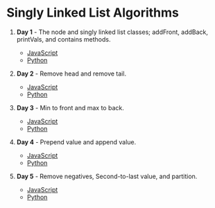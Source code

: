 # Singly Linked List Algorithms

1. **Day 1** - The node and singly linked list classes; addFront, addBack, printVals, and contains methods.
    - [JavaScript](https://github.com/narcisolobo/march_python_lectures/blob/main/algos/singlyLinkedLists/w2d1_singlyLinkedLists.js)
    - [Python](https://github.com/narcisolobo/march_python_lectures/blob/main/algos/singlyLinkedLists/w2d1_singly_linked_lists.py)

2. **Day 2** - Remove head and remove tail.
    - [JavaScript](https://github.com/narcisolobo/march_python_lectures/blob/main/algos/singlyLinkedLists/w2d2_removeHead_removeTail.js)
    - [Python](https://github.com/narcisolobo/march_python_lectures/blob/main/algos/singlyLinkedLists/w2d2_remove_head_remove_tail.py)

3. **Day 3** - Min to front and max to back.
    - [JavaScript](https://github.com/narcisolobo/march_python_lectures/blob/main/algos/singlyLinkedLists/w2d3_minToFront_maxToBack.js)
    - [Python](https://github.com/narcisolobo/march_python_lectures/blob/main/algos/singlyLinkedLists/w2d3_min_to_front_max_to_back.py)

4. **Day 4** - Prepend value and append value.
    - [JavaScript](https://github.com/narcisolobo/march_python_lectures/blob/main/algos/singlyLinkedLists/w2d4_appendVal_prependVal.js)
    - [Python](https://github.com/narcisolobo/march_python_lectures/blob/main/algos/singlyLinkedLists/w2d4_append_val_prepend_val.py)

5. **Day 5** - Remove negatives, Second-to-last value, and partition.
    - [JavaScript](https://github.com/narcisolobo/march_python_lectures/blob/main/algos/singlyLinkedLists/w2d5_removeNeg_2ndToLast_Partition.js)
    - [Python](https://github.com/narcisolobo/march_python_lectures/blob/main/algos/singlyLinkedLists/w2d5_remove_neg_2nd_to_last_partition.py)